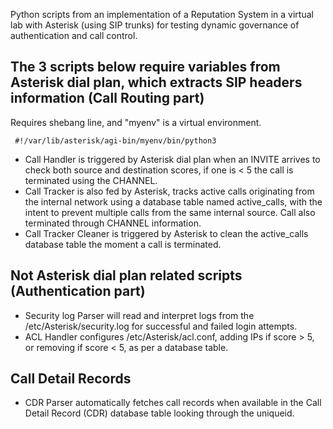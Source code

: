Python scripts from an implementation of a Reputation System in a virtual lab with Asterisk (using SIP trunks) for testing dynamic governance of authentication and call control. 

## The 3 scripts below require variables from Asterisk dial plan, which extracts SIP headers information (Call Routing part) 
Requires shebang line, and "myenv" is a virtual environment.
```
 #!/var/lib/asterisk/agi-bin/myenv/bin/python3
```
- Call Handler is triggered by Asterisk dial plan when an INVITE arrives to check both source and destination scores, if one is < 5 the call is terminated using the CHANNEL.
- Call Tracker is also fed by Asterisk, tracks active calls originating from the internal network using a database table named active_calls, with the intent to prevent multiple calls from the same internal source. Call also terminated through CHANNEL information.
- Call Tracker Cleaner is triggered by Asterisk to clean the active_calls database table the moment a call is terminated.

## Not Asterisk dial plan related scripts (Authentication part)
- Security log Parser will read and interpret logs from the /etc/Asterisk/security.log for successful and failed login attempts.
- ACL Handler configures /etc/Asterisk/acl.conf, adding IPs if score > 5, or removing if score < 5, as per a database table.

## Call Detail Records 
- CDR Parser automatically fetches call records when available in the Call Detail Record (CDR) database table looking through the uniqueid.

